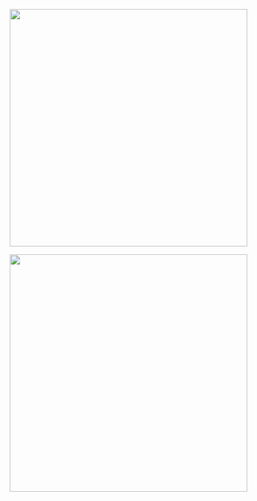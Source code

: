 <p align="center">
 <a href=https://github.com/Enz0Z><img width="420" src=https://github-readme-stats.vercel.app/api?username=Enz0Z&count_private=true&show_icons=true&theme=tokyonight><a>
</p>
<p align="center">
   <a href=https://github.com/Enz0Z><img width="420" src=https://github-readme-stats.vercel.app/api/top-langs/?username=Enz0Z><a>
</p>
